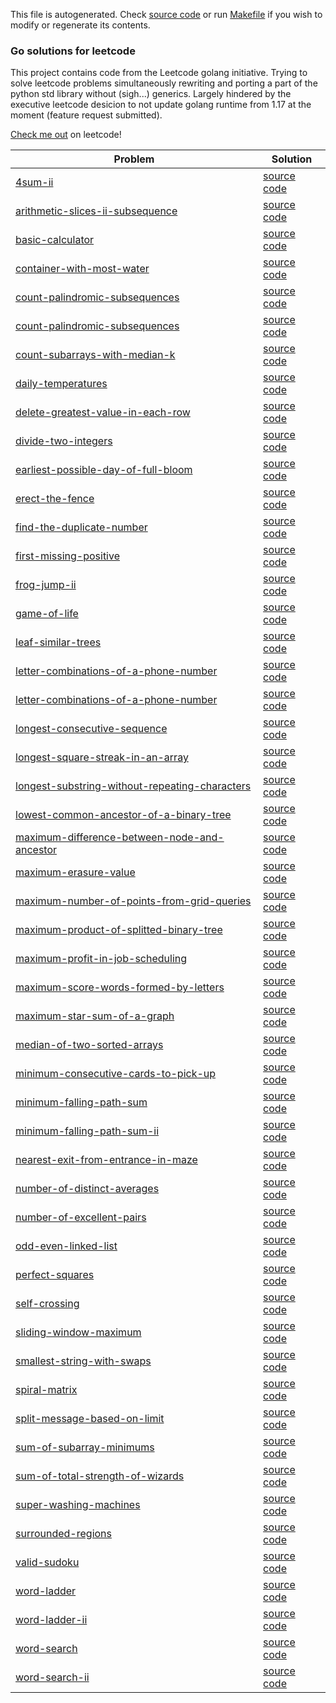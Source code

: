
This file is autogenerated. Check [source code](generateReadme.go) or run [Makefile](Makefile)
if you wish to modify or regenerate its contents.

### Go solutions for leetcode

This project contains code from the Leetcode golang initiative. Trying to solve
leetcode problems simultaneously rewriting and porting a part of the python std
library without (sigh...) generics.
Largely hindered by the executive leetcode desicion to not update golang runtime
from 1.17 at the moment (feature request submitted).

[Check me out](https://leetcode.com/memosiki/) on leetcode!

| Problem | Solution |
| --- | --- |
|[4sum-ii](https://leetcode.com/problems/4sum-ii/)|[source code](4sum-ii/4sum-ii.go)|
|[arithmetic-slices-ii-subsequence](https://leetcode.com/problems/arithmetic-slices-ii-subsequence/)|[source code](py/arithmetic-slices-ii-subsequence.py)|
|[basic-calculator](https://leetcode.com/problems/basic-calculator/)|[source code](basic-calculator/basic-calculator.go)|
|[container-with-most-water](https://leetcode.com/problems/container-with-most-water/)|[source code](container-with-most-water/container-with-most-water.go)|
|[count-palindromic-subsequences](https://leetcode.com/problems/count-palindromic-subsequences/)|[source code](count-palindromic-subsequences/count-palindromic-subsequences.go)|
|[count-palindromic-subsequences](https://leetcode.com/problems/count-palindromic-subsequences/)|[source code](py/count-palindromic-subsequences.py)|
|[count-subarrays-with-median-k](https://leetcode.com/problems/count-subarrays-with-median-k/)|[source code](py/count-subarrays-with-median-k.py)|
|[daily-temperatures](https://leetcode.com/problems/daily-temperatures/)|[source code](daily-temperatures/daily-temperatures.go)|
|[delete-greatest-value-in-each-row](https://leetcode.com/problems/delete-greatest-value-in-each-row/)|[source code](delete-greatest-value-in-each-row/delete-greatest-value-in-each-row.go)|
|[divide-two-integers](https://leetcode.com/problems/divide-two-integers/)|[source code](divide-two-integers/divide-two-integers.go)|
|[earliest-possible-day-of-full-bloom](https://leetcode.com/problems/earliest-possible-day-of-full-bloom/)|[source code](earliest-possible-day-of-full-bloom/earliest-possible-day-of-full-bloom.go)|
|[erect-the-fence](https://leetcode.com/problems/erect-the-fence/)|[source code](erect-the-fence/erect-the-fence.go)|
|[find-the-duplicate-number](https://leetcode.com/problems/find-the-duplicate-number/)|[source code](find-the-duplicate-number/find-the-duplicate-number.go)|
|[first-missing-positive](https://leetcode.com/problems/first-missing-positive/)|[source code](first-missing-positive/first-missing-positive.go)|
|[frog-jump-ii](https://leetcode.com/problems/frog-jump-ii/)|[source code](frog-jump-ii/frog-jump-ii.go)|
|[game-of-life](https://leetcode.com/problems/game-of-life/)|[source code](game-of-life/game-of-life.go)|
|[leaf-similar-trees](https://leetcode.com/problems/leaf-similar-trees/)|[source code](leaf-similar-trees/leaf-similar-trees.go)|
|[letter-combinations-of-a-phone-number](https://leetcode.com/problems/letter-combinations-of-a-phone-number/)|[source code](letter-combinations-of-a-phone-number/letter-combinations-of-a-phone-number.go)|
|[letter-combinations-of-a-phone-number](https://leetcode.com/problems/letter-combinations-of-a-phone-number/)|[source code](py/letter-combinations-of-a-phone-number.py)|
|[longest-consecutive-sequence](https://leetcode.com/problems/longest-consecutive-sequence/)|[source code](longest-consecutive-sequence/longest-consecutive-sequence.go)|
|[longest-square-streak-in-an-array](https://leetcode.com/problems/longest-square-streak-in-an-array/)|[source code](longest-square-streak-in-an-array/longest-square-streak-in-an-array.go)|
|[longest-substring-without-repeating-characters](https://leetcode.com/problems/longest-substring-without-repeating-characters/)|[source code](longest-substring-without-repeating-characters/longest-substring-without-repeating-characters.go)|
|[lowest-common-ancestor-of-a-binary-tree](https://leetcode.com/problems/lowest-common-ancestor-of-a-binary-tree/)|[source code](lowest-common-ancestor-of-a-binary-tree/lowest-common-ancestor-of-a-binary-tree.go)|
|[maximum-difference-between-node-and-ancestor](https://leetcode.com/problems/maximum-difference-between-node-and-ancestor/)|[source code](maximum-difference-between-node-and-ancestor/maximum-difference-between-node-and-ancestor.go)|
|[maximum-erasure-value](https://leetcode.com/problems/maximum-erasure-value/)|[source code](maximum-erasure-value/maximum-erasure-value.go)|
|[maximum-number-of-points-from-grid-queries](https://leetcode.com/problems/maximum-number-of-points-from-grid-queries/)|[source code](maximum-number-of-points-from-grid-queries/maximum-number-of-points-from-grid-queries.go)|
|[maximum-product-of-splitted-binary-tree](https://leetcode.com/problems/maximum-product-of-splitted-binary-tree/)|[source code](maximum-product-of-splitted-binary-tree/maximum-product-of-splitted-binary-tree.go)|
|[maximum-profit-in-job-scheduling](https://leetcode.com/problems/maximum-profit-in-job-scheduling/)|[source code](maximum-profit-in-job-scheduling/maximum-profit-in-job-scheduling.go)|
|[maximum-score-words-formed-by-letters](https://leetcode.com/problems/maximum-score-words-formed-by-letters/)|[source code](maximum-score-words-formed-by-letters/maximum-score-words-formed-by-letters.go)|
|[maximum-star-sum-of-a-graph](https://leetcode.com/problems/maximum-star-sum-of-a-graph/)|[source code](maximum-star-sum-of-a-graph/maximum-star-sum-of-a-graph.go)|
|[median-of-two-sorted-arrays](https://leetcode.com/problems/median-of-two-sorted-arrays/)|[source code](py/median-of-two-sorted-arrays.py)|
|[minimum-consecutive-cards-to-pick-up](https://leetcode.com/problems/minimum-consecutive-cards-to-pick-up/)|[source code](minimum-consecutive-cards-to-pick-up/minimum-consecutive-cards-to-pick-up.go)|
|[minimum-falling-path-sum](https://leetcode.com/problems/minimum-falling-path-sum/)|[source code](minimum-falling-path-sum/minimum-falling-path-sum.go)|
|[minimum-falling-path-sum-ii](https://leetcode.com/problems/minimum-falling-path-sum-ii/)|[source code](minimum-falling-path-sum-ii/minimum-falling-path-sum-ii.go)|
|[nearest-exit-from-entrance-in-maze](https://leetcode.com/problems/nearest-exit-from-entrance-in-maze/)|[source code](nearest-exit-from-entrance-in-maze/nearest-exit-from-entrance-in-maze.go)|
|[number-of-distinct-averages](https://leetcode.com/problems/number-of-distinct-averages/)|[source code](number-of-distinct-averages/number-of-distinct-averages.go)|
|[number-of-excellent-pairs](https://leetcode.com/problems/number-of-excellent-pairs/)|[source code](number-of-excellent-pairs/number-of-excellent-pairs.go)|
|[odd-even-linked-list](https://leetcode.com/problems/odd-even-linked-list/)|[source code](odd-even-linked-list/odd-even-linked-list.go)|
|[perfect-squares](https://leetcode.com/problems/perfect-squares/)|[source code](perfect-squares/perfect-squares.go)|
|[self-crossing](https://leetcode.com/problems/self-crossing/)|[source code](self-crossing/self-crossing.go)|
|[sliding-window-maximum](https://leetcode.com/problems/sliding-window-maximum/)|[source code](sliding-window-maximum/sliding-window-maximum.go)|
|[smallest-string-with-swaps](https://leetcode.com/problems/smallest-string-with-swaps/)|[source code](smallest-string-with-swaps/smallest-string-with-swaps.go)|
|[spiral-matrix](https://leetcode.com/problems/spiral-matrix/)|[source code](spiral-matrix/spiral-matrix.go)|
|[split-message-based-on-limit](https://leetcode.com/problems/split-message-based-on-limit/)|[source code](split-message-based-on-limit/split-message-based-on-limit.go)|
|[sum-of-subarray-minimums](https://leetcode.com/problems/sum-of-subarray-minimums/)|[source code](sum-of-subarray-minimums/sum-of-subarray-minimums.go)|
|[sum-of-total-strength-of-wizards](https://leetcode.com/problems/sum-of-total-strength-of-wizards/)|[source code](sum-of-total-strength-of-wizards/sum-of-total-strength-of-wizards.go)|
|[super-washing-machines](https://leetcode.com/problems/super-washing-machines/)|[source code](super-washing-machines/super-washing-machines.go)|
|[surrounded-regions](https://leetcode.com/problems/surrounded-regions/)|[source code](surrounded-regions/surrounded-regions.go)|
|[valid-sudoku](https://leetcode.com/problems/valid-sudoku/)|[source code](valid-sudoku/valid-sudoku.go)|
|[word-ladder](https://leetcode.com/problems/word-ladder/)|[source code](word-ladder/word-ladder.go)|
|[word-ladder-ii](https://leetcode.com/problems/word-ladder-ii/)|[source code](word-ladder-ii/word-ladder-ii.go)|
|[word-search](https://leetcode.com/problems/word-search/)|[source code](word-search/word-search.go)|
|[word-search-ii](https://leetcode.com/problems/word-search-ii/)|[source code](word-search-ii/word-search-ii.go)|

